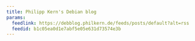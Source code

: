 ```yaml
---
title: Philipp Kern's Debian blog
params:
  feedlink: https://debblog.philkern.de/feeds/posts/default?alt=rss
  feedid: b1c05ea0d1e7abf5e05e631d73574e3b
---
```

